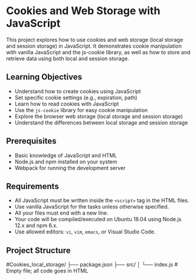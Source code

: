 # Cookies and Web Storage with JavaScript

This project explores how to use cookies and web storage (local storage and session storage) in JavaScript. It demonstrates cookie manipulation with vanilla JavaScript and the js-cookie library, as well as how to store and retrieve data using both local and session storage.

## Learning Objectives

- Understand how to create cookies using JavaScript
- Set specific cookie settings (e.g., expiration, path)
- Learn how to read cookies with JavaScript
- Use the `js-cookie` library for easy cookie manipulation
- Explore the browser web storage (local storage and session storage)
- Understand the differences between local storage and session storage

## Prerequisites

- Basic knowledge of JavaScript and HTML
- Node.js and npm installed on your system
- Webpack for running the development server

## Requirements

- All JavaScript must be written inside the `<script>` tag in the HTML files.
- Use vanilla JavaScript for the tasks unless otherwise specified.
- All your files must end with a new line.
- Your code will be compiled/executed on Ubuntu 18.04 using Node.js 12.x and npm 6.x.
- Use allowed editors: `vi`, `vim`, `emacs`, or Visual Studio Code.

## Project Structure

#Cookies_local_storage/ ├── package.json ├── src/ │ └── index.js # Empty file; all code goes in HTML <script> tags ├── 0-index.html # Task 0: Basic Cookie Creation ├── 1-index.html # Task 1: Cookie with Expiration and Path ├── 2-index.html # Task 2: Read Cookie ├── 3-index.html # Task 3: Delete Cookie and Mini Application ├── 4-index.html # Task 4: Use js-cookie ├── 5-index.html # Task 5: Local Storage ├── 6-index.html # Task 6: Session Storage └── 7-index.html # Task 7: Advanced Cart System using Session Storage


## Tasks

### Task 0: Create Basic Cookie
In `0-index.html`:
- Two text inputs for `firstname` and `email`
- Buttons to set and display cookies
- Use `setCookies` to store input values as cookies and `showCookies` to display them.

### Task 1: Create Cookie with Expiration Date and Specific Path
In `1-index.html`:
- Modify cookie creation to include a 10-day expiration.

### Task 2: Read Cookie
In `2-index.html`:
- Use the `getCookie` function to return a cookie value by name and display it.

### Task 3: Delete Cookie and Mini Application
In `3-index.html`:
- Add a login form with the option to delete cookies and display a welcome message.

### Task 4: Use js-cookie
In `4-index.html`:
- Replace vanilla JavaScript cookie functions with the `js-cookie` library for manipulation.

### Task 5: Local Storage
In `5-index.html`:
- Create a shopping cart using local storage to track selected items.

### Task 6: Session Storage
In `6-index.html`:
- Adapt the shopping cart from Task 5 to use session storage instead of local storage.

### Task 7: Advanced Use of Session Storage
In `7-index.html`:
- Build a more advanced cart system using session storage to manage item quantities and provide options to add, remove, or clear items.

### Author : Younes SABER
